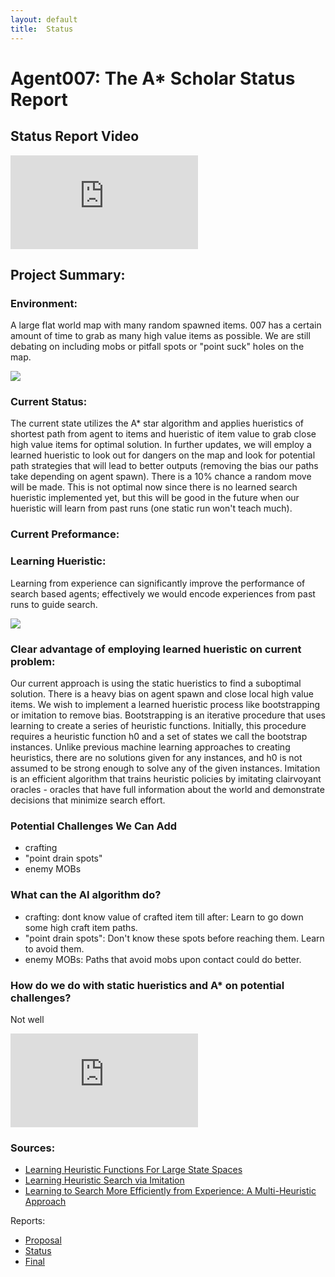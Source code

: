 ```yaml
---
layout: default
title:  Status
---
```



# Agent007: The A* Scholar Status Report

## Status Report Video

<iframe src="https://www.youtube.com/embed/TTUUmLabrpc" frameborder="0" allowfullscreen=""></iframe>

## Project Summary:

### Environment:
A large flat world map with many random spawned items. 007 has a certain amount of time to grab as many high value items as possible. We are still debating on including mobs or pitfall spots or "point suck" holes on the map.  

<img src="https://i.ytimg.com/vi/CBZR5a8unpc/hqdefault.jpg">

### Current Status:
The current state utilizes the A* star algorithm and applies hueristics of shortest path from agent to items and hueristic of item value to grab close high value items for optimal solution. In further updates, we will employ a learned hueristic to look out for dangers on the map and look for potential path strategies that will lead to better outputs (removing the bias our paths take depending on agent spawn). There is a 10% chance a random move will be made. This is not optimal now since there is no learned search hueristic implemented yet, but this will be good in the future when our hueristic will learn from past runs (one static run won't teach much).

### Current Preformance:

### Learning Hueristic:
Learning from experience can significantly improve the performance of search based agents; effectively we would encode experiences from past runs to guide search.  

<img src="https://data-flair.training/blogs/wp-content/uploads/sites/2/2018/08/Heuristic-Search-in-Artificial-Intelligence-Python-01-1.jpg">

### Clear advantage of employing learned hueristic on current problem:
Our current approach is using the static hueristics to find a suboptimal solution. There is a heavy bias on agent spawn and close local high value items. We wish to implement a learned hueristic process like bootstrapping or imitation to remove bias. Bootstrapping is an iterative procedure that uses learning to create a series of heuristic functions. Initially, this procedure requires a heuristic function h0 and a set of states we call the bootstrap instances. Unlike previous machine learning approaches to creating heuristics, there are no solutions given for any instances, and h0 is not assumed to be strong enough to solve any of the given instances. Imitation is an efficient algorithm that trains heuristic policies by imitating clairvoyant oracles - oracles that have full information about the world and demonstrate decisions that minimize search effort.

### Potential Challenges We Can Add 
- crafting
- "point drain spots"
- enemy MOBs

### What can the AI algorithm do?
- crafting: dont know value of crafted item till after: Learn to go down some high craft item paths.
- "point drain spots": Don't know these spots before reaching them. Learn to avoid them.
- enemy MOBs: Paths that avoid mobs upon contact could do better.


### How do we do with static hueristics and A* on potential challenges?
Not well

<iframe src="https://www.youtube.com//embed/tmKcxlXll-s" frameborder="0" allowfullscreen=""></iframe>

### Sources:
- [Learning Heuristic Functions For Large State Spaces](https://www.sciencedirect.com/science/article/pii/S0004370211000877?fbclid=IwAR3o29EXShje6HAfJ-OC908yusSttGQ1AaaLXFmG_2wmK_0_tiwZCSYQCDI) 
- [Learning Heuristic Search via Imitation](http://proceedings.mlr.press/v78/bhardwaj17a/bhardwaj17a.pdf)
- [Learning to Search More Efficiently from Experience: A Multi-Heuristic Approach](https://www.cs.cmu.edu/~maxim/files/learningtosearch_socs15.pdf)

Reports:

- [Proposal](proposal.html)
- [Status](status.html)
- [Final](final.html)

